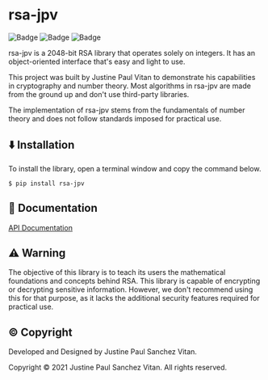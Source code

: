 # rsa-jpv


![Badge](https://img.shields.io/pypi/pyversions/rsa-jpv)
![Badge](https://img.shields.io/pypi/v/rsa-jpv)
![Badge](https://img.shields.io/pypi/l/rsa-jpv)


rsa-jpv is a 2048-bit RSA library that operates solely on integers. It has an object-oriented interface that's easy and light to use.


This project was built by Justine Paul Vitan to demonstrate his capabilities in cryptography and number theory. Most algorithms in rsa-jpv are made from the ground up and don't use third-party libraries.


The implementation of rsa-jpv stems from the fundamentals of number theory and does not follow standards imposed for practical use.


## ⬇️ Installation


To install the library, open a terminal window and copy the command below.


```
$ pip install rsa-jpv
```


## 📄 Documentation


[API Documentation](https://github.com/jpvitan/rsa-jpv/blob/master/docs/api.md)


## ⚠️ Warning


The objective of this library is to teach its users the mathematical foundations and concepts behind RSA. This library is capable of encrypting or decrypting sensitive information. However, we don't recommend using this for that purpose, as it lacks the additional security features required for practical use.


## ©️ Copyright


Developed and Designed by Justine Paul Sanchez Vitan.


Copyright © 2021 Justine Paul Sanchez Vitan. All rights reserved.
